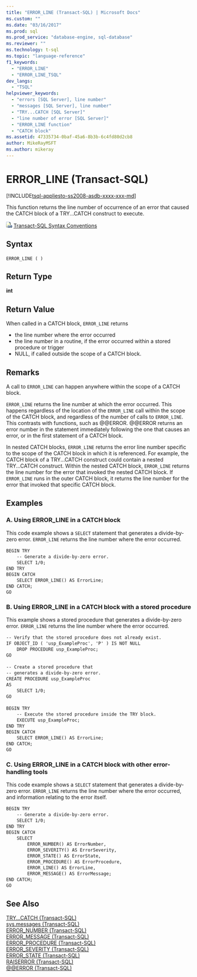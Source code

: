 ```yaml
---
title: "ERROR_LINE (Transact-SQL) | Microsoft Docs"
ms.custom: ""
ms.date: "03/16/2017"
ms.prod: sql
ms.prod_service: "database-engine, sql-database"
ms.reviewer: ""
ms.technology: t-sql
ms.topic: "language-reference"
f1_keywords: 
  - "ERROR_LINE"
  - "ERROR_LINE_TSQL"
dev_langs: 
  - "TSQL"
helpviewer_keywords: 
  - "errors [SQL Server], line number"
  - "messages [SQL Server], line number"
  - "TRY...CATCH [SQL Server]"
  - "line number of error [SQL Server]"
  - "ERROR_LINE function"
  - "CATCH block"
ms.assetid: 47335734-0baf-45a6-8b3b-6c4fd80d2cb8
author: MikeRayMSFT
ms.author: mikeray
---
```

# ERROR_LINE (Transact-SQL)
[!INCLUDE[tsql-appliesto-ss2008-asdb-xxxx-xxx-md](../../includes/tsql-appliesto-ss2008-asdb-xxxx-xxx-md.md)]

This function returns the line number of occurrence of an error that caused the CATCH block of a TRY...CATCH construct to execute.  
  
 ![Topic link icon](../../database-engine/configure-windows/media/topic-link.gif "Topic link icon") [Transact-SQL Syntax Conventions](../../t-sql/language-elements/transact-sql-syntax-conventions-transact-sql.md)  
  
## Syntax  
  
```  
ERROR_LINE ( )  
```  
  
## Return Type  
**int**  
  
## Return Value  
When called in a CATCH block, `ERROR_LINE` returns  
  
-   the line number where the error occurred    
-   the line number in a routine, if the error occurred within a stored procedure or trigger  
-   NULL, if called outside the scope of a CATCH block.  
  
## Remarks  
A call to `ERROR_LINE` can happen anywhere within the scope of a CATCH block.  
  
`ERROR_LINE` returns the line number at which the error occurred. This happens regardless of the location of the `ERROR_LINE` call within the scope of the CATCH block, and regardless of the number of calls to `ERROR_LINE`. This contrasts with functions, such as @@ERROR. @@ERROR returns an error number in the statement immediately following the one that causes an error, or in the first statement of a CATCH block.  
  
In nested CATCH blocks, `ERROR_LINE` returns the error line number specific to the scope of the CATCH block in which it is referenced. For example, the CATCH block of a TRY...CATCH construct could contain a nested TRY...CATCH construct. Within the nested CATCH block, `ERROR_LINE` returns the line number for the error that invoked the nested CATCH block. If `ERROR_LINE` runs in the outer CATCH block, it returns the line number for the error that invoked that specific CATCH block.  
  
## Examples  
  
### A. Using ERROR_LINE in a CATCH block  
This code example shows a `SELECT` statement that generates a divide-by-zero error. `ERROR_LINE` returns the line number where the error occurred.  
  
```  
BEGIN TRY  
    -- Generate a divide-by-zero error.  
    SELECT 1/0;  
END TRY  
BEGIN CATCH  
    SELECT ERROR_LINE() AS ErrorLine;  
END CATCH;  
GO  
```  
  
### B. Using ERROR_LINE in a CATCH block with a stored procedure  
This example shows a stored procedure that generates a divide-by-zero error. `ERROR_LINE` returns the line number where the error occurred.  
  
```  
-- Verify that the stored procedure does not already exist.  
IF OBJECT_ID ( 'usp_ExampleProc', 'P' ) IS NOT NULL   
    DROP PROCEDURE usp_ExampleProc;  
GO  
  
-- Create a stored procedure that  
-- generates a divide-by-zero error.  
CREATE PROCEDURE usp_ExampleProc  
AS  
    SELECT 1/0;  
GO  
  
BEGIN TRY  
    -- Execute the stored procedure inside the TRY block.  
    EXECUTE usp_ExampleProc;  
END TRY  
BEGIN CATCH  
    SELECT ERROR_LINE() AS ErrorLine;  
END CATCH;  
GO  
``` 


### C. Using ERROR_LINE in a CATCH block with other error-handling tools  
This code example shows a `SELECT` statement that generates a divide-by-zero error. `ERROR_LINE` returns the line number where the error occurred, and information relating to the error itself.  
  
```  
BEGIN TRY  
    -- Generate a divide-by-zero error.  
    SELECT 1/0;  
END TRY  
BEGIN CATCH  
    SELECT  
        ERROR_NUMBER() AS ErrorNumber,  
        ERROR_SEVERITY() AS ErrorSeverity,  
        ERROR_STATE() AS ErrorState,  
        ERROR_PROCEDURE() AS ErrorProcedure,  
        ERROR_LINE() AS ErrorLine,  
        ERROR_MESSAGE() AS ErrorMessage;  
END CATCH;  
GO  
``` 
  
## See Also  
 [TRY...CATCH &#40;Transact-SQL&#41;](../../t-sql/language-elements/try-catch-transact-sql.md)   
 [sys.messages &#40;Transact-SQL&#41;](../../relational-databases/system-catalog-views/messages-for-errors-catalog-views-sys-messages.md)   
 [ERROR_NUMBER &#40;Transact-SQL&#41;](../../t-sql/functions/error-number-transact-sql.md)   
 [ERROR_MESSAGE &#40;Transact-SQL&#41;](../../t-sql/functions/error-message-transact-sql.md)   
 [ERROR_PROCEDURE &#40;Transact-SQL&#41;](../../t-sql/functions/error-procedure-transact-sql.md)   
 [ERROR_SEVERITY &#40;Transact-SQL&#41;](../../t-sql/functions/error-severity-transact-sql.md)   
 [ERROR_STATE &#40;Transact-SQL&#41;](../../t-sql/functions/error-state-transact-sql.md)   
 [RAISERROR &#40;Transact-SQL&#41;](../../t-sql/language-elements/raiserror-transact-sql.md)   
 [@@ERROR &#40;Transact-SQL&#41;](../../t-sql/functions/error-transact-sql.md)  
  
  
